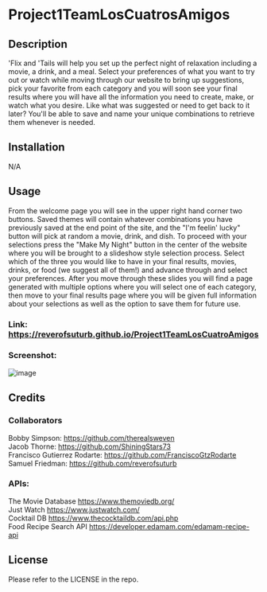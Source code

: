 # Project1TeamLosCuatrosAmigos
## Description
'Flix and 'Tails will help you set up the perfect night of relaxation including a movie, a drink, and a meal. Select your preferences of what you want to try out or watch while moving through our website to bring up suggestions, pick your favorite from each category and you will soon see your final results where you will have all the information you need to create, make, or watch what you desire. Like what was suggested or need to get back to it later? You'll be able to save and name your unique combinations to retrieve them whenever is needed.

## Installation

N/A

## Usage

From the welcome page you will see in the upper right hand corner two buttons. Saved themes will contain whatever combinations you have previously saved at the end point of the site, and the "I'm feelin' lucky" button will pick at random a movie, drink, and dish. To proceed with your selections press the "Make My Night" button in the center of the website where you will be brought to a slideshow style selection process. Select which of the three you would like to have in your final results, movies, drinks, or food (we suggest all of them!) and advance through and select your preferences. After you move through these slides you will find a page generated with multiple options where you will select one of each category, then move to your final results page where you will be given full information about your selections as well as the option to save them for future use.

### Link: https://reverofsuturb.github.io/Project1TeamLosCuatroAmigos 
### Screenshot: 
![image](https://user-images.githubusercontent.com/123116188/221726387-a604782b-3d09-4cfc-baa8-4206543ba595.png)


## Credits
### Collaborators
Bobby Simpson: https://github.com/therealsweven <br>
Jacob Thorne: https://github.com/ShiningStars73 <br>
Francisco Gutierrez Rodarte: https://github.com/FranciscoGtzRodarte <br>
Samuel Friedman: https://github.com/reverofsuturb <br>

### APIs:
The Movie Database https://www.themoviedb.org/ <br>
Just Watch https://www.justwatch.com/ <br>
Cocktail DB https://www.thecocktaildb.com/api.php <br>
Food Recipe Search API https://developer.edamam.com/edamam-recipe-api
## License

Please refer to the LICENSE in the repo.
